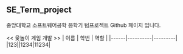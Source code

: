 ## SE_Term_project
중앙대학교 소프트웨어공학 봄학기 텀프로젝트 Github 페이지 입니다.

<< 윷놀이 게임 개발 >>
| 이름 | 학번 | 역할 |
|------|----------|---------|
|123||1234|11234|

